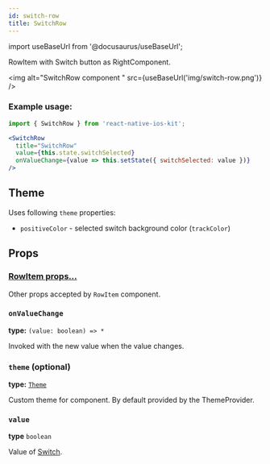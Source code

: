 ```yaml
---
id: switch-row
title: SwitchRow
---
```

import useBaseUrl from '@docusaurus/useBaseUrl';

RowItem with Switch button as RightComponent.

<img alt="SwitchRow component " src={useBaseUrl('img/switch-row.png')} />

### Example usage:
```jsx
import { SwitchRow } from 'react-native-ios-kit';

<SwitchRow
  title="SwitchRow"
  value={this.state.switchSelected}
  onValueChange={value => this.setState({ switchSelected: value })}
/>
```

## Theme
Uses following `theme` properties:
- `positiveColor` - selected switch background color (`trackColor`)

## Props

### [RowItem props...](row-item.html#props)

Other props accepted by `RowItem` component.

### `onValueChange`
**type:** `(value: boolean) => *`

Invoked with the new value when the value changes.

### `theme` (optional)
**type:** [`Theme`](theme)

Custom theme for component. By default provided by the ThemeProvider.

### `value`
**type** `boolean`

Value of [Switch](switch.html).
